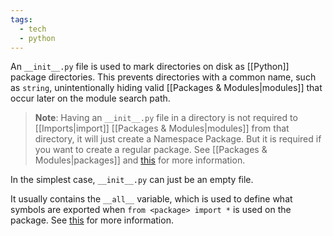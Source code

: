 ```yaml
---
tags:
  - tech
  - python
---
```

An `__init__.py` file is used to mark directories on disk as [[Python]] package directories.
This prevents directories with a common name, such as `string`, unintentionally hiding valid [[Packages & Modules|modules]] that occur later on the module search path.

> **Note**: Having an `__init__.py` file in a directory is not required to [[Imports|import]] [[Packages & Modules|modules]] from that directory, it will just create a Namespace Package. But it is required if you want to create a regular package. See [[Packages & Modules|packages]] and [this](https://stackoverflow.com/a/48804718/15552149) for more information.

In the simplest case, `__init__.py` can just be an empty file.

It usually contains the `__all__` variable, which is used to define what symbols are exported when `from <package> import *` is used on the package. See [this](https://stackoverflow.com/questions/44834/what-does-all-mean-in-python) for more information.